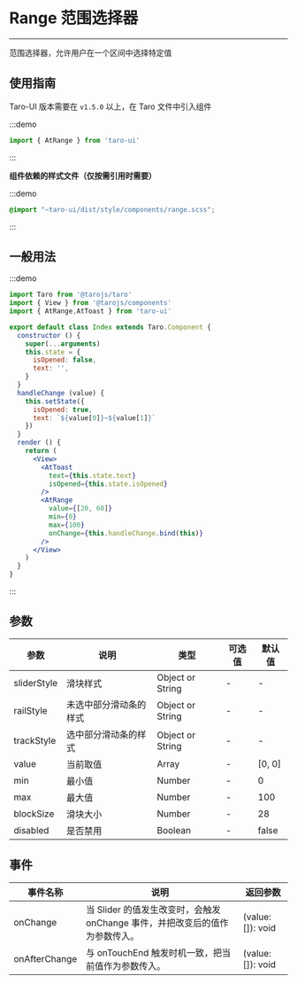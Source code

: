 # Range 范围选择器

---
范围选择器，允许用户在一个区间中选择特定值

## 使用指南

Taro-UI 版本需要在 `v1.5.0` 以上，在 Taro 文件中引入组件

:::demo
```js
import { AtRange } from 'taro-ui'
```
:::

**组件依赖的样式文件（仅按需引用时需要）**

:::demo
```scss
@import "~taro-ui/dist/style/components/range.scss";
```
:::

## 一般用法

:::demo

```jsx
import Taro from '@tarojs/taro'
import { View } from '@tarojs/components'
import { AtRange,AtToast } from 'taro-ui'

export default class Index extends Taro.Component {
  constructor () {
    super(...arguments)
    this.state = {
      isOpened: false,
      text: '',
    }
  }
  handleChange (value) {
    this.setState({
      isOpened: true,
      text: `${value[0]}~${value[1]}`
    })
  }
  render () {
    return (
      <View>
        <AtToast
          text={this.state.text}
          isOpened={this.state.isOpened}
        />
        <AtRange
          value={[20, 60]}
          min={0}
          max={100}
          onChange={this.handleChange.bind(this)}
        />
      </View>
    )
  }
}
```

:::

## 参数

| 参数       | 说明       | 类型    | 可选值    | 默认值   |
| ---------- | -------- | ------- | -------- | -------- |
| sliderStyle | 滑块样式 | Object or String  | - | - |
| railStyle | 未选中部分滑动条的样式 | Object or String  | - | - |
| trackStyle | 选中部分滑动条的样式 | Object or String  | - | - |
| value | 当前取值 | Array  | - | [0, 0] |
| min | 最小值 | Number  | - | 0 |
| max | 最大值 | Number  | - | 100 |
| blockSize | 滑块大小 | Number  | - | 28 |
| disabled | 是否禁用 | Boolean  | - | false |

## 事件

| 事件名称 | 说明          | 返回参数  |
|---------- |-------------- |---------- |
| onChange | 当 Slider 的值发生改变时，会触发 onChange 事件，并把改变后的值作为参数传入。 | (value: []): void  |
| onAfterChange | 与 onTouchEnd 触发时机一致，把当前值作为参数传入。 | (value: []): void |
